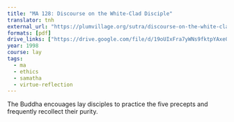 ```yaml
---
title: "MA 128: Discourse on the White-Clad Disciple"
translator: tnh
external_url: "https://plumvillage.org/sutra/discourse-on-the-white-clad-disciple/"
formats: [pdf]
drive_links: ["https://drive.google.com/file/d/19oUIxFra7yWNs9fktpYAxe0OJRZURM6X/view?usp=drivesdk"]
year: 1998
course: lay
tags:
  - ma
  - ethics
  - samatha
  - virtue-reflection
---
```


The Buddha encouages lay disciples to practice the five precepts and frequently recollect their purity.
